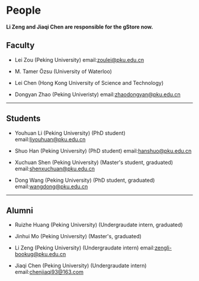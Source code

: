 # People

**Li Zeng and Jiaqi Chen are responsible for the gStore now.**

## Faculty

- Lei Zou (Peking University) email:zoulei@pku.edu.cn

- M. Tamer Özsu (University of Waterloo) 

- Lei Chen (Hong Kong University of Science and Technology)

- Dongyan Zhao (Peking Univeristy) email:zhaodongyan@pku.edu.cn
	
- - -

## Students
	
- Youhuan Li (Peking University) (PhD student) email:liyouhuan@pku.edu.cn

- Shuo Han (Peking University) (PhD student) email:hanshuo@pku.edu.cn

- Xuchuan Shen (Peking University) (Master's student, graduated) email:shenxuchuan@pku.edu.cn

- Dong Wang (Peking University) (PhD student, graduated) email:wangdong@pku.edu.cn
	
- - -

## Alumni

- Ruizhe Huang (Peking University) (Undergraudate intern, graduated)

- Jinhui Mo (Peking University) (Master's, graduated)

- Li Zeng (Peking University) (Undergraudate intern) email:zengli-bookug@pku.edu.cn

- Jiaqi Chen (Peking University) (Undergraudate intern) email:chenjiaqi93@163.com

